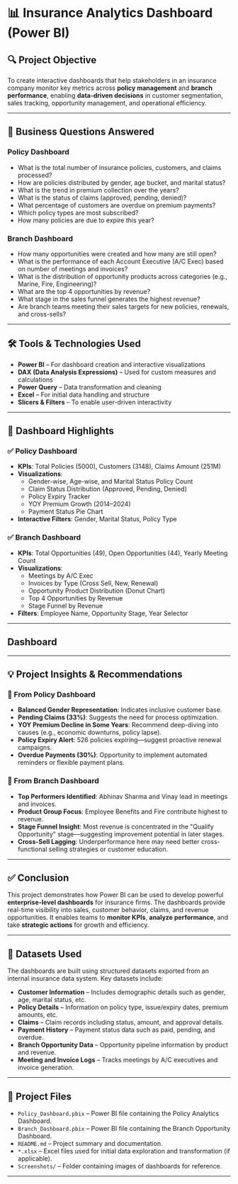 
# 📊 Insurance Analytics Dashboard (Power BI)

## 🔍 Project Objective

To create interactive dashboards that help stakeholders in an insurance company monitor key metrics across **policy management** and **branch performance**, enabling **data-driven decisions** in customer segmentation, sales tracking, opportunity management, and operational efficiency.

---

## 💼 Business Questions Answered

### Policy Dashboard
- What is the total number of insurance policies, customers, and claims processed?
- How are policies distributed by gender, age bucket, and marital status?
- What is the trend in premium collection over the years?
- What is the status of claims (approved, pending, denied)?
- What percentage of customers are overdue on premium payments?
- Which policy types are most subscribed?
- How many policies are due to expire this year?

### Branch Dashboard
- How many opportunities were created and how many are still open?
- What is the performance of each Account Executive (A/C Exec) based on number of meetings and invoices?
- What is the distribution of opportunity products across categories (e.g., Marine, Fire, Engineering)?
- What are the top 4 opportunities by revenue?
- What stage in the sales funnel generates the highest revenue?
- Are branch teams meeting their sales targets for new policies, renewals, and cross-sells?

---

## 🛠️ Tools & Technologies Used

- **Power BI** – For dashboard creation and interactive visualizations  
- **DAX (Data Analysis Expressions)** – Used for custom measures and calculations  
- **Power Query** – Data transformation and cleaning  
- **Excel** – For initial data handling and structure  
- **Slicers & Filters** – To enable user-driven interactivity  

---

## 🧩 Dashboard Highlights

### ✅ Policy Dashboard
- **KPIs**: Total Policies (5000), Customers (3148), Claims Amount (251M)
- **Visualizations**:
  - Gender-wise, Age-wise, and Marital Status Policy Count
  - Claim Status Distribution (Approved, Pending, Denied)
  - Policy Expiry Tracker
  - YOY Premium Growth (2014–2024)
  - Payment Status Pie Chart
- **Interactive Filters**: Gender, Marital Status, Policy Type

### ✅ Branch Dashboard
- **KPIs**: Total Opportunities (49), Open Opportunities (44), Yearly Meeting Count
- **Visualizations**:
  - Meetings by A/C Exec
  - Invoices by Type (Cross Sell, New, Renewal)
  - Opportunity Product Distribution (Donut Chart)
  - Top 4 Opportunities by Revenue
  - Stage Funnel by Revenue
- **Filters**: Employee Name, Opportunity Stage, Year Selector

---

## Dashboard

---

## 💡 Project Insights & Recommendations

### 📌 From Policy Dashboard
- **Balanced Gender Representation**: Indicates inclusive customer base.
- **Pending Claims (33%)**: Suggests the need for process optimization.
- **YOY Premium Decline in Some Years**: Recommend deep-diving into causes (e.g., economic downturns, policy lapse).
- **Policy Expiry Alert**: 526 policies expiring—suggest proactive renewal campaigns.
- **Overdue Payments (30%)**: Opportunity to implement automated reminders or flexible payment plans.

### 📌 From Branch Dashboard
- **Top Performers Identified**: Abhinav Sharma and Vinay lead in meetings and invoices.
- **Product Group Focus**: Employee Benefits and Fire contribute highest to revenue.
- **Stage Funnel Insight**: Most revenue is concentrated in the "Qualify Opportunity" stage—suggesting improvement potential in later stages.
- **Cross-Sell Lagging**: Underperformance here may need better cross-functional selling strategies or customer education.

---

## ✅ Conclusion

This project demonstrates how Power BI can be used to develop powerful **enterprise-level dashboards** for insurance firms. The dashboards provide real-time visibility into sales, customer behavior, claims, and revenue opportunities. It enables teams to **monitor KPIs**, **analyze performance**, and take **strategic actions** for growth and efficiency.


---

## 📁 Datasets Used

The dashboards are built using structured datasets exported from an internal insurance data system. Key datasets include:

- **Customer Information** – Includes demographic details such as gender, age, marital status, etc.
- **Policy Details** – Information on policy type, issue/expiry dates, premium amounts, etc.
- **Claims** – Claim records including status, amount, and approval details.
- **Payment History** – Payment status data such as paid, pending, and overdue.
- **Branch Opportunity Data** – Opportunity pipeline information by product and revenue.
- **Meeting and Invoice Logs** – Tracks meetings by A/C executives and invoice generation.

---

## 📂 Project Files

- `Policy_Dashboard.pbix` – Power BI file containing the Policy Analytics Dashboard.
- `Branch_Dashboard.pbix` – Power BI file containing the Branch Opportunity Dashboard.
- `README.md` – Project summary and documentation.
- `*.xlsx` – Excel files used for initial data exploration and transformation (if applicable).
- `Screenshots/` – Folder containing images of dashboards for reference.

---

